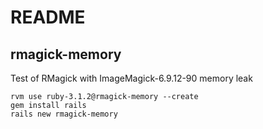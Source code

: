 # README

## rmagick-memory

Test of RMagick with ImageMagick-6.9.12-90 memory leak

```
rvm use ruby-3.1.2@rmagick-memory --create
gem install rails
rails new rmagick-memory
```



